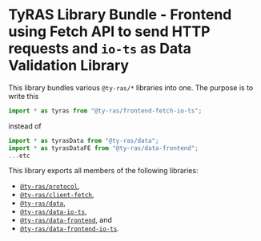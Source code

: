 # TyRAS Library Bundle - Frontend using Fetch API to send HTTP requests and `io-ts` as Data Validation Library

This library bundles various `@ty-ras/*` libraries into one.
The purpose is to write this
```ts
import * as tyras from "@ty-ras/frontend-fetch-io-ts";
```
instead of
```ts
import * as tyrasData from "@ty-ras/data";
import * as tyrasDataFE from "@ty-ras/data-frontend";
...etc
```

This library exports all members of the following libraries:
- [`@ty-ras/protocol`](https://npmjs.com/package/@ty-ras/protocol),
- [`@ty-ras/client-fetch`](https://npmjs.com/package/@ty-ras/client-fetch),
- [`@ty-ras/data`](https://npmjs.com/package/@ty-ras/data),
- [`@ty-ras/data-io-ts`](https://npmjs.com/package/@ty-ras/data-io-ts),
- [`@ty-ras/data-frontend`](https://npmjs.com/package/@ty-ras/data-frontend), and
- [`@ty-ras/data-frontend-io-ts`](https://npmjs.com/package/@ty-ras/data-frontend-io-ts).
